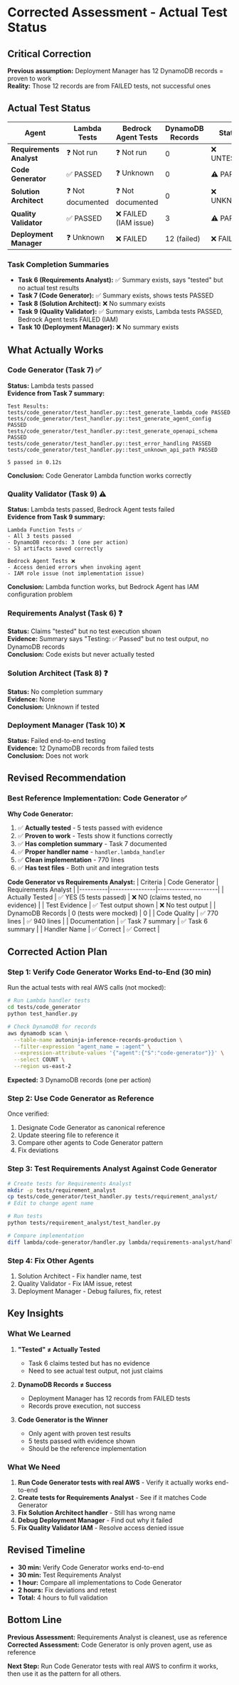 # Corrected Assessment - Actual Test Status

## Critical Correction

**Previous assumption:** Deployment Manager has 12 DynamoDB records = proven to work  
**Reality:** Those 12 records are from FAILED tests, not successful ones

## Actual Test Status

| Agent | Lambda Tests | Bedrock Agent Tests | DynamoDB Records | Status |
|-------|--------------|---------------------|------------------|--------|
| **Requirements Analyst** | ❓ Not run | ❓ Not run | 0 | ❌ UNTESTED |
| **Code Generator** | ✅ PASSED | ❓ Unknown | 0 | ⚠️ PARTIAL |
| **Solution Architect** | ❓ Not documented | ❓ Not documented | 0 | ❌ UNKNOWN |
| **Quality Validator** | ✅ PASSED | ❌ FAILED (IAM issue) | 3 | ⚠️ PARTIAL |
| **Deployment Manager** | ❓ Unknown | ❌ FAILED | 12 (failed) | ❌ FAILED |

### Task Completion Summaries

- **Task 6 (Requirements Analyst):** ✅ Summary exists, says "tested" but no actual test results
- **Task 7 (Code Generator):** ✅ Summary exists, shows tests PASSED
- **Task 8 (Solution Architect):** ❌ No summary exists
- **Task 9 (Quality Validator):** ✅ Summary exists, Lambda tests PASSED, Bedrock Agent tests FAILED (IAM)
- **Task 10 (Deployment Manager):** ❌ No summary exists

## What Actually Works

### Code Generator (Task 7) ✅
**Status:** Lambda tests passed  
**Evidence from Task 7 summary:**
```
Test Results:
tests/code_generator/test_handler.py::test_generate_lambda_code PASSED
tests/code_generator/test_handler.py::test_generate_agent_config PASSED
tests/code_generator/test_handler.py::test_generate_openapi_schema PASSED
tests/code_generator/test_handler.py::test_error_handling PASSED
tests/code_generator/test_handler.py::test_unknown_api_path PASSED

5 passed in 0.12s
```
**Conclusion:** Code Generator Lambda function works correctly

### Quality Validator (Task 9) ⚠️
**Status:** Lambda tests passed, Bedrock Agent tests failed  
**Evidence from Task 9 summary:**
```
Lambda Function Tests ✅
- All 3 tests passed
- DynamoDB records: 3 (one per action)
- S3 artifacts saved correctly

Bedrock Agent Tests ❌
- Access denied errors when invoking agent
- IAM role issue (not implementation issue)
```
**Conclusion:** Lambda function works, but Bedrock Agent has IAM configuration problem

### Requirements Analyst (Task 6) ❓
**Status:** Claims "tested" but no test execution shown  
**Evidence:** Summary says "Testing: ✅ Passed" but no test output, no DynamoDB records  
**Conclusion:** Code exists but never actually tested

### Solution Architect (Task 8) ❓
**Status:** No completion summary  
**Evidence:** None  
**Conclusion:** Unknown if tested

### Deployment Manager (Task 10) ❌
**Status:** Failed end-to-end testing  
**Evidence:** 12 DynamoDB records from failed tests  
**Conclusion:** Does not work

## Revised Recommendation

### Best Reference Implementation: Code Generator ✅

**Why Code Generator:**
1. ✅ **Actually tested** - 5 tests passed with evidence
2. ✅ **Proven to work** - Tests show it functions correctly
3. ✅ **Has completion summary** - Task 7 documented
4. ✅ **Proper handler name** - `handler.lambda_handler`
5. ✅ **Clean implementation** - 770 lines
6. ✅ **Has test files** - Both unit and integration tests

**Code Generator vs Requirements Analyst:**
| Criteria | Code Generator | Requirements Analyst |
|----------|----------------|---------------------|
| Actually Tested | ✅ YES (5 tests passed) | ❌ NO (claims tested, no evidence) |
| Test Evidence | ✅ Test output shown | ❌ No test output |
| DynamoDB Records | 0 (tests were mocked) | 0 |
| Code Quality | ✅ 770 lines | ✅ 940 lines |
| Documentation | ✅ Task 7 summary | ✅ Task 6 summary |
| Handler Name | ✅ Correct | ✅ Correct |

## Corrected Action Plan

### Step 1: Verify Code Generator Works End-to-End (30 min)

Run the actual tests with real AWS calls (not mocked):

```bash
# Run Lambda handler tests
cd tests/code_generator
python test_handler.py

# Check DynamoDB for records
aws dynamodb scan \
  --table-name autoninja-inference-records-production \
  --filter-expression "agent_name = :agent" \
  --expression-attribute-values '{"agent":{"S":"code-generator"}}' \
  --select COUNT \
  --region us-east-2
```

**Expected:** 3 DynamoDB records (one per action)

### Step 2: Use Code Generator as Reference

Once verified:
1. Designate Code Generator as canonical reference
2. Update steering file to reference it
3. Compare other agents to Code Generator pattern
4. Fix deviations

### Step 3: Test Requirements Analyst Against Code Generator

```bash
# Create tests for Requirements Analyst
mkdir -p tests/requirement_analyst
cp tests/code_generator/test_handler.py tests/requirement_analyst/
# Edit to change agent name

# Run tests
python tests/requirement_analyst/test_handler.py

# Compare implementation
diff lambda/code-generator/handler.py lambda/requirements-analyst/handler.py
```

### Step 4: Fix Other Agents

1. Solution Architect - Fix handler name, test
2. Quality Validator - Fix IAM issue, retest
3. Deployment Manager - Debug failures, fix, retest

## Key Insights

### What We Learned

1. **"Tested" ≠ Actually Tested**
   - Task 6 claims tested but has no evidence
   - Need to see actual test output, not just claims

2. **DynamoDB Records ≠ Success**
   - Deployment Manager has 12 records from FAILED tests
   - Records prove execution, not success

3. **Code Generator is the Winner**
   - Only agent with proven test results
   - 5 tests passed with evidence shown
   - Should be the reference implementation

### What We Need

1. **Run Code Generator tests with real AWS** - Verify it actually works end-to-end
2. **Create tests for Requirements Analyst** - See if it matches Code Generator
3. **Fix Solution Architect handler** - Still has wrong name
4. **Debug Deployment Manager** - Find out why it failed
5. **Fix Quality Validator IAM** - Resolve access denied issue

## Revised Timeline

- **30 min:** Verify Code Generator works end-to-end
- **30 min:** Test Requirements Analyst
- **1 hour:** Compare all implementations to Code Generator
- **2 hours:** Fix deviations and retest
- **Total:** 4 hours to full validation

## Bottom Line

**Previous Assessment:** Requirements Analyst is cleanest, use as reference  
**Corrected Assessment:** Code Generator is only proven agent, use as reference

**Next Step:** Run Code Generator tests with real AWS to confirm it works, then use it as the pattern for all others.
